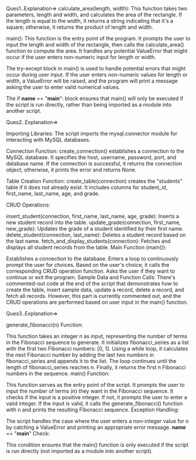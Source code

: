 Ques1..Explanation=>
calculate_area(length, width): This function takes two parameters, length and width, and calculates the area of the rectangle. If the length is equal to the width,
it returns a string indicating that it's a square; otherwise, it returns the product of length and width.

main(): This function is the entry point of the program. It prompts the user to input the length and width of the rectangle, 
then calls the calculate_area() function to compute the area. It handles any potential ValueError that might occur if the user enters non-numeric input for length or width.

The try-except block in main() is used to handle potential errors that might occur during user input. If the user enters non-numeric values for length or width,
a ValueError will be raised, and the program will print a message asking the user to enter valid numerical values.

The if __name__ == "__main__": block ensures that main() will only be executed if the script is run directly, rather than being imported as a module into another script.

Ques2..Explanation=>

Importing Libraries: The script imports the mysql.connector module for interacting with MySQL databases.

Connection Function: create_connection() establishes a connection to the MySQL database.
It specifies the host, username, password, port, and database name. If the connection is successful, it returns the connection object; otherwise,
it prints the error and returns None.

Table Creation Function: create_table(connection) creates the "students" table if it does not already exist. 
It includes columns for student_id, first_name, last_name, age, and grade.

CRUD Operations:

insert_student(connection, first_name, last_name, age, grade): Inserts a new student record into the table.
update_grade(connection, first_name, new_grade): Updates the grade of a student identified by their first name.
delete_student(connection, last_name): Deletes a student record based on the last name.
fetch_and_display_students(connection): Fetches and displays all student records from the table.
Main Function (main()):

Establishes a connection to the database.
Enters a loop to continuously prompt the user for choices.
Based on the user's choice, it calls the corresponding CRUD operation function.
Asks the user if they want to continue or exit the program.
Sample Data and Function Calls: There's commented-out code at the end of the script that demonstrates how to create the table, 
insert sample data, update a record, delete a record, and fetch all records. However, this part is currently commented out,
and the CRUD operations are performed based on user input in the main() function.


Ques3..Explanation=>

generate_fibonacci(n) Function:

This function takes an integer n as input, representing the number of terms in the Fibonacci sequence to generate.
It initializes fibonacci_series as a list with the first two Fibonacci numbers: [0, 1].
Using a while loop, it calculates the next Fibonacci number by adding the last two numbers in fibonacci_series and appends it to the list.
The loop continues until the length of fibonacci_series reaches n.
Finally, it returns the first n Fibonacci numbers in the sequence.
main() Function:

This function serves as the entry point of the script.
It prompts the user to input the number of terms (n) they want in the Fibonacci sequence.
It checks if the input is a positive integer. If not, it prompts the user to enter a valid integer.
If the input is valid, it calls the generate_fibonacci() function with n and prints the resulting Fibonacci sequence.
Exception Handling:

The script handles the case where the user enters a non-integer value for n by catching a ValueError and printing an appropriate error message.
__name__ == "__main__" Check:

This condition ensures that the main() function is only executed if the script is run directly (not imported as a module into another script).
